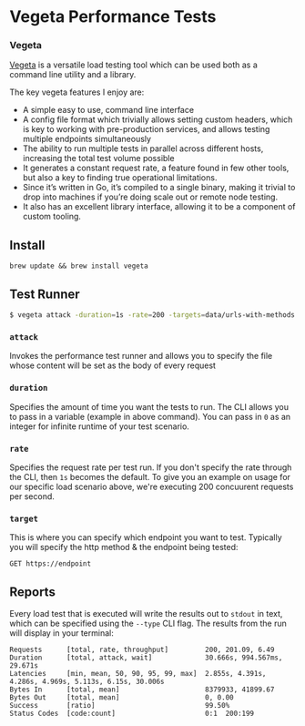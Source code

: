 # Vegeta Performance Tests

### Vegeta

[Vegeta](https://github.com/tsenart/vegeta/blob/master/README.md) is a versatile load testing tool which can be used both as a command line utility and a library.

The key vegeta features I enjoy are:

- A simple easy to use, command line interface
- A config file format which trivially allows setting custom headers, which is key to working with pre-production services, and allows testing multiple endpoints simultaneously
- The ability to run multiple tests in parallel across different hosts, increasing the total test volume possible
- It generates a constant request rate, a feature found in few other tools, but also a key to finding true operational limitations.
- Since it’s written in Go, it’s compiled to a single binary, making it trivial to drop into machines if you’re doing scale out or remote node testing.
- It also has an excellent library interface, allowing it to be a component of custom tooling.

## Install

```
brew update && brew install vegeta
```

## Test Runner
```bash
$ vegeta attack -duration=1s -rate=200 -targets=data/urls-with-methods.txt -header="Authorization: Bearer $token" | vegeta report --type=text
```

### `attack`
Invokes the performance test runner and allows you to specify the file whose content will be set as the body of every
request
### `duration`
Specifies the amount of time you want the tests to run. The CLI allows you to pass in a variable (example in above command). You can pass in `0` as an integer for infinite runtime of your test scenario.
### `rate`
Specifies the request rate per test run. If you don't specify the rate through the CLI, then `1s` becomes the default. To give you an example on usage for our specific load scenario above, we're executing 200 concuurent requests per second.
### `target`
This is where you can specify which endpoint you want to test. Typically you will specify the http method & the endpoint being tested:
```
GET https://endpoint
```
## Reports
Every load test that is executed will write the results out to `stdout` in text, which can be specified using the `--type` CLI flag. The results from the run will display in your terminal:
```
Requests      [total, rate, throughput]         200, 201.09, 6.49
Duration      [total, attack, wait]             30.666s, 994.567ms, 29.671s
Latencies     [min, mean, 50, 90, 95, 99, max]  2.855s, 4.391s, 4.286s, 4.969s, 5.113s, 6.15s, 30.006s
Bytes In      [total, mean]                     8379933, 41899.67
Bytes Out     [total, mean]                     0, 0.00
Success       [ratio]                           99.50%
Status Codes  [code:count]                      0:1  200:199 
```
